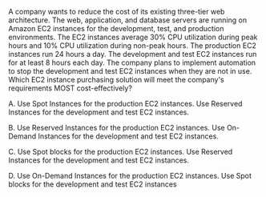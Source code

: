 A company wants to reduce the cost of its existing three-tier web architecture. The web, application, and database servers are running on Amazon EC2 instances for the development, test, and production environments. The EC2 instances average 30% CPU utilization during peak hours and 10% CPU utilization during non-peak hours. The production EC2 instances run 24 hours a day. The development and test EC2 instances run for at least 8 hours each day. The company plans to implement automation to stop the development and test EC2 instances when they are not in use. Which EC2 instance purchasing solution will meet the company's requirements MOST cost-effectively? 

A. Use Spot Instances for the production EC2 instances. Use Reserved Instances for the development and test EC2 instances. 

B. Use Reserved Instances for the production EC2 instances. Use On-Demand Instances for the development and test EC2 instances. 

C. Use Spot blocks for the production EC2 instances. Use Reserved Instances for the development and test EC2 instances. 

D. Use On-Demand Instances for the production EC2 instances. Use Spot blocks for the development and test EC2 instances